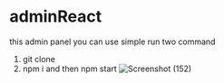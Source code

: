 # adminReact
this admin panel you can use simple run two command
1. git clone
2. npm i and then npm start
![Screenshot (152)](https://user-images.githubusercontent.com/82964912/196122131-129afbb8-7c34-4df1-9292-7d9b7596d5b9.png)
